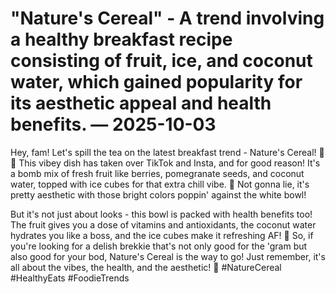 # "Nature's Cereal" - A trend involving a healthy breakfast recipe consisting of fruit, ice, and coconut water, which gained popularity for its aesthetic appeal and health benefits. — 2025-10-03

Hey, fam! Let's spill the tea on the latest breakfast trend - Nature's Cereal! 🍓🥥 This vibey dish has taken over TikTok and Insta, and for good reason! It's a bomb mix of fresh fruit like berries, pomegranate seeds, and coconut water, topped with ice cubes for that extra chill vibe. 💫 Not gonna lie, it's pretty aesthetic with those bright colors poppin' against the white bowl!

But it's not just about looks - this bowl is packed with health benefits too! The fruit gives you a dose of vitamins and antioxidants, the coconut water hydrates you like a boss, and the ice cubes make it refreshing AF! 🙌 So, if you're looking for a delish brekkie that's not only good for the 'gram but also good for your bod, Nature's Cereal is the way to go! Just remember, it's all about the vibes, the health, and the aesthetic! 💖 #NatureCereal #HealthyEats #FoodieTrends